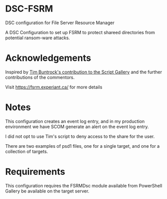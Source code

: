 # DSC-FSRM
DSC configuration for File Server Resource Manager

A DSC Configuration to set up FSRM to protect shareed directories from potential ransom-ware attacks. 

# Acknowledgements
Inspired by [Tim Buntrock's contribution to the Script Gallery](https://gallery.technet.microsoft.com/scriptcenter/Protect-your-File-Server-f3722fce) and the further contributions of the commentors.

Visit https://fsrm.experiant.ca/ for more details

# Notes
This configuration creates an event log entry, and in my production environment we have SCOM generate an alert on the event log entry.

I did not opt to use Tim's script to deny access to the share for the user.

There are two examples of psd1 files, one for a single target, and one for a collection of targets.

# Requirements
This configuration requires the FSRMDsc module available from PowerShell Gallery be available on the target server.


